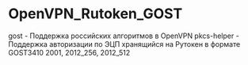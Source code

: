 # OpenVPN_Rutoken_GOST
gost - Поддержка российских алгоритмов в OpenVPN
pkcs-helper - Поддержка авторизации по ЭЦП хранящийся на Рутокен в формате GOST3410 2001, 2012_256, 2012_512 
